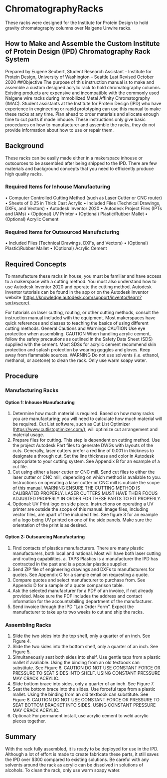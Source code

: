 # ChromatographyRacks
These racks were designed for the Institute for Protein Design to hold gravity chromatography columns over Nalgene Unwire racks.

## How to Make and Assemble the Custom Institute of Protein Design (IPD) Chromatography Rack System
Prepared by Eugene Seubert, Student Research Assistant - Institute for Protein Design, University of Washington – Seattle Last Revised October 2020
##Objective
The purpose of this instruction manual is to make and assemble a custom designed acrylic rack to hold chromatography columns. Existing products are expensive and incompatible with the commonly used Nalgene wire racks during Immobilized Metal Affinity Chromatography (IMAC). Student assistants at the Institute for Protein Design (IPD) who have experience in engineering or rapid prototyping can use this manual to make these racks at any time. Plan ahead to order materials and allocate enough time to cut parts if made inhouse. These instructions only give basic procedures on how to manufacturer and assemble the racks, they do not provide information about how to use or repair them.

## Background
These racks can be easily made either in a makerspace inhouse or outsources to be assembled after being shipped to the IPD. There are few materials and background concepts that you need to efficiently produce high quality racks.
### Required Items for Inhouse Manufacturing
• Computer Controlled Cutting Method (such as Laser Cutter or CNC router)
• Sheets of 0.25 in Thick Cast Acrylic
• Included Files (Technical Drawings, DXFs, and Vectors)
• Autodesk Inventor 2020
• Autodesk Project Files (IPTs and IAMs)
• (Optional) UV Printer
• (Optional) Plastic\Rubber Mallet
• (Optional) Acrylic Cement
### Required Items for Outsourced Manufacturing
• Included Files (Technical Drawings, DXFs, and Vectors)
• (Optional) Plastic\Rubber Mallet
• (Optional) Acrylic Cement

## Required Concepts
To manufacture these racks in house, you must be familiar and have access to a makerspace with a cutting method. You must also understand how to use Autodesk Inventor 2020 and operate the cutting method.
Autodesk Inventor tutorials can be found in the app or on the Autodesk Inventor website (https://knowledge.autodesk.com/support/inventor/learn?sort=score).

For tutorials on laser cutting, routing, or other cutting methods, consult the instruction manual included with the equipment. Most makerspaces have quick references and classes to teaching the basics of using different cutting methods.
General Cautions and Warnings CAUTION Use eye protection when assembling. CAUTION When handling acrylic cement, follow the safety precautions as outlined in the Safety Data Sheet (SDS) supplied with the cement. Most SDSs for acrylic cement recommend skin protection and splash protection by wearing goggles and gloves. Keep away from flammable sources. WARNING Do not use solvents (i.e. ethanol, methanol, or acetone) to clean the rack. Only use warm soapy water.

## Procedure
### Manufacturing Racks
#### Option 1: Inhouse Manufacturing
1. Determine how much material is required. Based on how many racks you are manufacturing; you will need to calculate how much material will be required. Cut List software, such as Cut List Optimizer (https://www.cutlistoptimizer.com/), will optimize cut arrangement and material usage.
2. Prepare files for cutting. This step is dependent on cutting method. Use the project Autodesk Part files to generate DWGs with layouts of the cuts. Generally, laser cutters prefer a red line of 0.001 in thickness to designate a through cut. Set the line thickness and color in Autodesk appropriate to your cutting system. See Appendix B for an example of a cut file.
3. Cut using either a laser cutter or CNC mill. Send cut files to either the laser cutter or CNC mill, depending on which method is avaliable to you. Instructions on operating a laser cutter or CNC mill is outside the scope of this manual. WARNING ENSURE THE CUTTING METHOD IS CALIBRATED PROPERLY. LASER CUTTERS MUST HAVE THEIR FOCUS ADJUSTED PROPERLY IN ORDER FOR THESE PARTS TO FIT PROPERLY.
4. Optional: UV Print logo on side piece. Instructions on operating a UV printer are outside the scope of this manual. Image files, including vector files, are apart of the included files. See figure 3 for an example of a logo being UV printed on one of the side panels. Make sure the orientation of the print is as desired.

#### Option 2: Outsourcing Manufacturing
1. Find contacts of plastics manufacturers. There are many plastic manufacturers, both local and national. Most will have both laser cutting and routing capabilities.
a. TAPS Plastics is a manufacturer the IPD has contracted in the past and is a popular plastics supplier.
2. Send ZIP file of engineering drawings and DXFs to manufacturers for quotes. See Appendix C for a sample email on requesting a quote.
3. Compare quotes and select manufacturer to purchase from. See Appendix D for a sample of a quote comparison table.
4. Ask the selected manufacturer for a PDF of an invoice, if not already provided. Make sure the PDF includes the address and contact information for the accounts\billing department of the manufacturer.
5. Send invoice through the IPD “Lab Order Form”. Expect the manufacturer to take up to two weeks to cut and ship the racks.

### Assembling Racks
1. Slide the two sides into the top shelf, only a quarter of an inch. See Figure 4.
2. Slide the two sides into the bottom shelf, only a quarter of an inch. See Figure 5.
3. Simultaneously seat both sides into shelf. Use gentle taps from a plastic mallet if avaliable. Using the binding from an old textbook can substitute. See Figure 6. CAUTION DO NOT USE CONSTANT FORCE OR PRESSURE TO SEAT SIDES INTO SHELF. USING CONSTANT PRESSURE MAY CRACK ACRYLIC.
4. Slide bottom brace into sides, only a quarter of an inch. See Figure 7.
5. Seat the bottom brace into the slides. Use forceful taps from a plastic mallet. Using the binding from an old textbook can substitute. See Figure 8. CAUTION DO NOT USE CONSTANT FORCE OR PRESSURE TO SEAT BOTTOM BRACKET INTO SIDES. USING CONSTANT PRESSURE MAY CRACK ACRYLIC.
6. Optional: For permanent install, use acrylic cement to weld acrylic pieces together.

## Summary
With the rack fully assembled, it is ready to be deployed for use in the IPD. Although a lot of effort is made to create fabricate these parts, it still saves the IPD over $300 compared to existing solutions. Be careful with any solvents around the rack as acrylic can be dissolved in solutions of alcohols. To clean the rack, only use warm soapy water.

